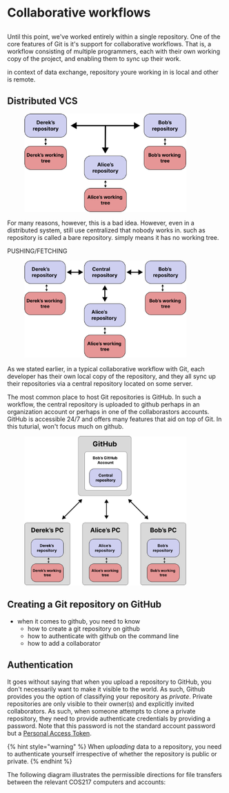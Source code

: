# Collaborative workflows

##



Until this point, we've worked entirely within a single repository. One of the core features of Git is it's support for collaborative workflows. That is, a workflow consisting of multiple programmers, each with their own working copy of the project, and enabling them to sync up their work.&#x20;

in context of data exchange, repository youre working in is local and other is remote.&#x20;

## Distributed VCS



<figure><img src="../../.gitbook/assets/Group 44 (2).png" alt="" width="375"><figcaption></figcaption></figure>

For many reasons, however, this is a bad idea. However, even in a distributed system, still use centralized that nobody works in. such as repository is called a bare repository. simply means it has no working tree.

PUSHING/FETCHING



<figure><img src="../../.gitbook/assets/Group 45 (2).png" alt="" width="375"><figcaption></figcaption></figure>



As we stated earlier, in a typical collaborative workflow with Git, each developer has their own local copy of the repository, and they all sync up their repositories via a central repository located on some server.&#x20;

The most common place to host Git repositories is GitHub. In such a workflow, the central repository is uploaded to github perhaps in an organization account or perhaps in one of the collaborastors accounts. GitHub is accessible 24/7 and offers many features that aid on top of Git. In this tuturial, won't focus much on github.&#x20;

<figure><img src="../../.gitbook/assets/Group 57 (1).png" alt="" width="375"><figcaption></figcaption></figure>

## Creating a Git repository on GitHub



* when it comes to github, you need to know
  * how to create a git repository on github
  * how to authenticate with github on the command line
  * how to add a collaborator

## Authentication

It goes without saying that when you upload a repository to GitHub, you don't necessarily want to make it visible to the world. As such, Github provides you the option of classifying your repository as _private_. Private repositories are only visible to their owner(s) and explicitly invited collaborators. As such, when someone attempts to clone a private repository, they need to provide authenticate credentials by providing a password. Note that this password is not the standard account password but a [Personal Access Token](../background/git-installation.md#generating-a-github-personal-access-token).

{% hint style="warning" %}
When _uploading_ data to a repository, you need to authenticate yourself irrespective of whether the repository is public or private.
{% endhint %}

The following diagram illustrates the permissible directions for file transfers between the relevant COS217 computers and accounts:

